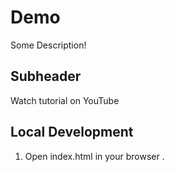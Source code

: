 # Demo

Some Description!

## Subheader

Watch tutorial on YouTube

## Local Development

1. Open index.html in your browser .
